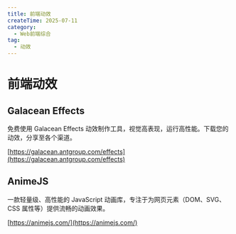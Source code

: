 ```yaml
---
title: 前端动效
createTime: 2025-07-11
category:
  - Web前端综合
tag:
  - 动效
---
```


# 前端动效

## Galacean Effects

免费使用 Galacean Effects 动效制作工具，视觉高表现，运行高性能。下载您的动效，分享至各个渠道。

[https://galacean.antgroup.com/effects](https://galacean.antgroup.com/effects)

## AnimeJS

一款轻量级、高性能的 JavaScript 动画库，专注于为网页元素（DOM、SVG、CSS 属性等）提供流畅的动画效果。

[https://animejs.com/](https://animejs.com/)
